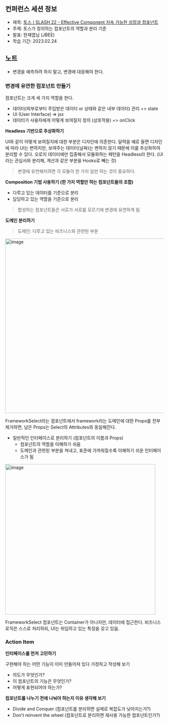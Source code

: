 ## 컨퍼런스 세션 정보

- 제목: [토스ㅣSLASH 22 - Effective Component 지속 가능한 성장과 컴포넌트](https://www.youtube.com/watch?v=fR8tsJ2r7Eg)
- 주제: 토스가 정의하는 컴포넌트의 역할과 분리 기준
- 발표: 한재엽님 (JBEE)
- 학습 기간: 2023.02.24

## 노트

- 변경을 예측하려 하지 말고, 변경에 대응해야 한다.

### 변경에 유연한 컴포넌트 만들기

컴포넌트는 크게 세 가지 역할을 한다.

- 데이터(외부로부터 주입받은 데이터 or 상태와 같은 내부 데이터) 관리 => state
- UI (User Interface) => jsx
- 데이터가 사용자에게 어떻게 보여질지 정의 (상호작용) => onClick

**Headless 기반으로 추상화하기**

UI와 같이 어떻게 보여질지에 대한 부분은 디자인에 의존한다. 달력을 예로 들면 디자인에 따라 UI는 변하지만, 보여주는 데이터(날짜)는 변하지 않기 때문에 이를 추상화하여 분리할 수 있다. 오로지 데이터에만 집중해서 모듈화하는 패턴을 Headless라 한다. (UI라는 관심사와 분리해, 계산과 같은 부분을 Hooks로 빼는 것)

> 변경에 유연해지려면 각 모듈이 한 가지 일만 하는 것이 중요하다.

**Composition 기법 사용하기 (한 가지 역할만 하는 컴포넌트들의 조합)**

- 다루고 있는 데이터를 기준으로 분리
- 담당하고 있는 역할을 기준으로 분리

> 합성하는 컴포넌트들은 서로가 서로를 모르기에 변경에 유연하게 됨

**도메인 분리하기**

> 도메인: 다루고 있는 비즈니스와 관련된 부분

<img width="554" alt="image" src="https://user-images.githubusercontent.com/42988225/221143972-5d3ba56d-a562-4bf8-a8d3-a6629b93d74e.png">

FrameworkSelect라는 컴포넌트에서 framework라는 도메인에 대한 Props를 전부 제거하면, 남은 Props는 Select의 Attributes와 동일해진다.

- 일반적인 인터페이스로 분리하기 (컴포넌트의 이름과 Props)
  - 컴포넌트의 역할을 이해하기 쉬움
  - 도메인과 관련된 부분을 쳐내고, 표준에 가까워질수록 이해하기 쉬운 인터페이스가 됨

<img width="477" alt="image" src="https://user-images.githubusercontent.com/42988225/221144583-29554d95-f22d-446c-b94b-c38d4e973839.png">

FrameworkSelect 컴포넌트는 Container가 아니지만, 데이터에 접근한다. 비즈니스 로직은 스스로 처리하되, UI는 위임하고 있는 특징을 갖고 있음.

### Action Item

**인터페이스를 먼저 고민하기**

구현해야 하는 어떤 기능이 이미 만들어져 있다 가정하고 작성해 보기

- 의도가 무엇인가?
- 이 컴포넌트의 기능은 무엇인가?
- 어떻게 표현되어야 하는가?

**컴포넌트를 나누기 전에 나눠야 하는지 이유 생각해 보기**

- Divide and Conquer (컴포넌트를 분리하면 실제로 복잡도가 낮아지는가?)
- Don't reinvent the wheel (컴포넌트로 분리하면 재사용 가능한 컴포넌트인가?)
